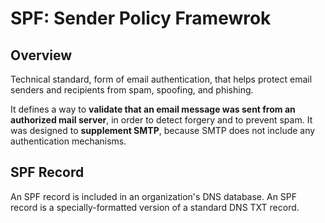 # SPF: Sender Policy Framewrok

## Overview

Technical standard, form of email authentication, that helps protect email senders and recipients from spam, spoofing, and phishing.

It defines a way to __validate that an email message was sent from an authorized mail server__, in order to detect forgery and to prevent spam. It was designed to __supplement SMTP__, because SMTP does not include any authentication mechanisms.

## SPF Record

An SPF record is included in an organization's DNS database. An SPF record is a specially-formatted version of a standard DNS TXT record.
